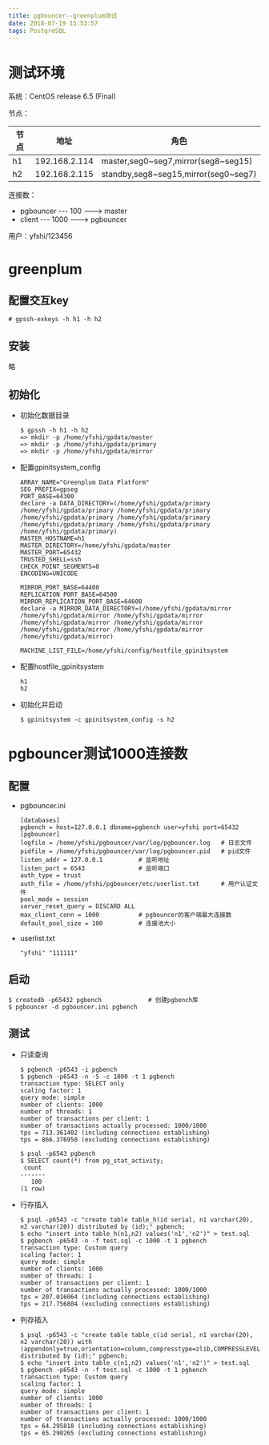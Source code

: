 ```yaml
---
title: pgbouncer--greenplum测试
date: 2018-07-19 15:53:57
tags: PostgreSQL
---
```


# 测试环境

系统：CentOS release 6.5 (Final)

节点：

| 节点 | 地址          | 角色                                 |
| ---- | ------------- | ------------------------------------ |
| h1   | 192.168.2.114 | master,seg0~seg7,mirror(seg8~seg15)  |
| h2   | 192.168.2.115 | standby,seg8~seg15,mirror(seg0~seg7) |

连接数：

- pgbouncer --- 100 ---> master
- client --- 1000 ---> pgbouncer

用户：yfshi/123456

# greenplum

## 配置交互key

```shell
# gpssh-exkeys -h h1 -h h2
```

## 安装

略

## 初始化

- 初始化数据目录

  ```shell
  $ gpssh -h h1 -h h2
  => mkdir -p /home/yfshi/gpdata/master
  => mkdir -p /home/yfshi/gpdata/primary
  => mkdir -p /home/yfshi/gpdata/mirror
  ```

- 配置gpinitsystem_config

  ```shell
  ARRAY_NAME="Greenplum Data Platform"
  SEG_PREFIX=gpseg
  PORT_BASE=64300
  declare -a DATA_DIRECTORY=(/home/yfshi/gpdata/primary /home/yfshi/gpdata/primary /home/yfshi/gpdata/primary /home/yfshi/gpdata/primary /home/yfshi/gpdata/primary /home/yfshi/gpdata/primary /home/yfshi/gpdata/primary /home/yfshi/gpdata/primary)
  MASTER_HOSTNAME=h1
  MASTER_DIRECTORY=/home/yfshi/gpdata/master
  MASTER_PORT=65432
  TRUSTED_SHELL=ssh
  CHECK_POINT_SEGMENTS=8
  ENCODING=UNICODE
  
  MIRROR_PORT_BASE=64400
  REPLICATION_PORT_BASE=64500
  MIRROR_REPLICATION_PORT_BASE=64600
  declare -a MIRROR_DATA_DIRECTORY=(/home/yfshi/gpdata/mirror /home/yfshi/gpdata/mirror /home/yfshi/gpdata/mirror /home/yfshi/gpdata/mirror /home/yfshi/gpdata/mirror /home/yfshi/gpdata/mirror /home/yfshi/gpdata/mirror /home/yfshi/gpdata/mirror)
  
  MACHINE_LIST_FILE=/home/yfshi/config/hostfile_gpinitsystem
  ```

- 配置hostfile_gpinitsystem

  ```shell
  h1
  h2
  ```

- 初始化并启动

  ```shell
  $ gpinitsystem -c gpinitsystem_config -s h2
  ```

# pgbouncer测试1000连接数

## 配置

- pgbouncer.ini

  ```shell
  [databases]
  pgbench = host=127.0.0.1 dbname=pgbench user=yfshi port=65432
  [pgbouncer]
  logfile = /home/yfshi/pgbouncer/var/log/pgbouncer.log   # 日志文件
  pidfile = /home/yfshi/pgbouncer/var/log/pgbouncer.pid   # pid文件
  listen_addr = 127.0.0.1          # 监听地址
  listen_port = 6543               # 监听端口
  auth_type = trust
  auth_file = /home/yfshi/pgbouncer/etc/userlist.txt      # 用户认证文件
  pool_mode = session
  server_reset_query = DISCARD ALL
  max_client_conn = 1000           # pgbouncer的客户端最大连接数
  default_pool_size = 100          # 连接池大小
  ```

- userlist.txt

  ```shell
  "yfshi" "111111"
  ```

## 启动

```shell
$ createdb -p65432 pgbench             # 创建pgbench库
$ pgbouncer -d pgbouncer.ini pgbench
```

## 测试

- 只读查询

  ```shell
  $ pgbench -p6543 -i pgbench
  $ pgbench -p6543 -n -S -c 1000 -t 1 pgbench
  transaction type: SELECT only
  scaling factor: 1
  query mode: simple
  number of clients: 1000
  number of threads: 1
  number of transactions per client: 1
  number of transactions actually processed: 1000/1000
  tps = 713.361402 (including connections establishing)
  tps = 866.376950 (excluding connections establishing)
  
  $ psql -p6543 pgbench
  $ SELECT count(*) from pg_stat_activity;
   count 
  -------
     100
  (1 row)
  ```

- 行存插入

  ```shell
  $ psql -p6543 -c "create table table_h(id serial, n1 varchar(20), n2 varchar(20)) distributed by (id);" pgbench;
  $ echo "insert into table_h(n1,n2) values('n1','n2')" > test.sql
  $ pgbench -p6543 -n -f test.sql -c 1000 -t 1 pgbench
  transaction type: Custom query
  scaling factor: 1
  query mode: simple
  number of clients: 1000
  number of threads: 1
  number of transactions per client: 1
  number of transactions actually processed: 1000/1000
  tps = 207.016064 (including connections establishing)
  tps = 217.756804 (excluding connections establishing)
  ```

- 列存插入

  ```shell
  $ psql -p6543 -c "create table table_c(id serial, n1 varchar(20), n2 varchar(20)) with (appendonly=true,orientation=column,compresstype=zlib,COMPRESSLEVEL=5) distributed by (id);" pgbench;
  $ echo "insert into table_c(n1,n2) values('n1','n2')" > test.sql
  $ pgbench -p6543 -n -f test.sql -c 1000 -t 1 pgbench
  transaction type: Custom query
  scaling factor: 1
  query mode: simple
  number of clients: 1000
  number of threads: 1
  number of transactions per client: 1
  number of transactions actually processed: 1000/1000
  tps = 64.295818 (including connections establishing)
  tps = 65.290265 (excluding connections establishing)
  ```